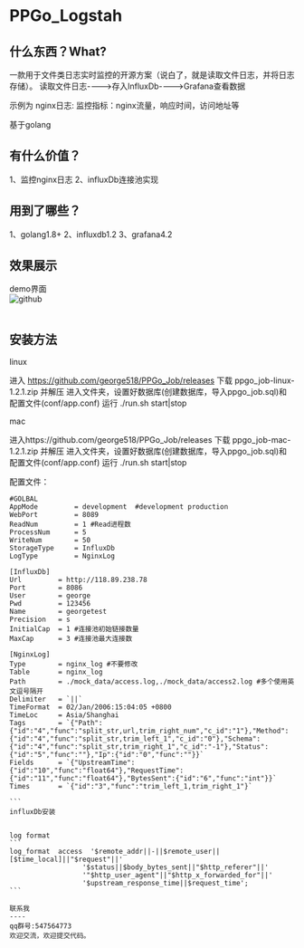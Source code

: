 PPGo_Logstah
====
什么东西？What?
----
一款用于文件类日志实时监控的开源方案（说白了，就是读取文件日志，并将日志存储）。
读取文件日志---->存入InfluxDb---->Grafana查看数据

示例为
nginx日志:
监控指标：nginx流量，响应时间，访问地址等

基于golang


有什么价值？
----
1、监控nginx日志
2、influxDb连接池实现

用到了哪些？
----
1、golang1.8+
2、influxdb1.2
3、grafana4.2


效果展示
----
demo界面<br/>
![github](https://github.com/george518/PPGo_Logstash/blob/master/mock_data/images/demo.png?raw=true "github")
<br/><br/>


安装方法
----

linux

进入 https://github.com/george518/PPGo_Job/releases
下载 ppgo_job-linux-1.2.1.zip 并解压
进入文件夹，设置好数据库(创建数据库，导入ppgo_job.sql)和配置文件(conf/app.conf)
运行 ./run.sh start|stop

mac

进入https://github.com/george518/PPGo_Job/releases
下载 ppgo_job-mac-1.2.1.zip 并解压
进入文件夹，设置好数据库(创建数据库，导入ppgo_job.sql)和配置文件(conf/app.conf)
运行 ./run.sh start|stop


配置文件：

````
#GOLBAL
AppMode         = development  #development production
WebPort         = 8089
ReadNum         = 1 #Read进程数
ProcessNum      = 5
WriteNum        = 50
StorageType     = InfluxDb
LogType         = NginxLog

[InfluxDb]
Url         = http://118.89.238.78
Port        = 8086
User        = george
Pwd         = 123456
Name        = georgetest
Precision   = s
InitialCap  = 1 #连接池初始链接数量
MaxCap      = 3 #连接池最大连接数

[NginxLog]
Type        = nginx_log #不要修改
Table       = nginx_log
Path        = ./mock_data/access.log,./mock_data/access2.log #多个使用英文逗号隔开
Delimiter   = `||`
TimeFormat  = 02/Jan/2006:15:04:05 +0800
TimeLoc     = Asia/Shanghai
Tags        = `{"Path":{"id":"4","func":"split_str,url,trim_right_num","c_id":"1"},"Method":{"id":"4","func":"split_str,trim_left_1","c_id":"0"},"Schema":{"id":"4","func":"split_str,trim_right_1","c_id":"-1"},"Status":{"id":"5","func":""},"Ip":{"id":"0","func":""}}`
Fields      = `{"UpstreamTime":{"id":"10","func":"float64"},"RequestTime":{"id":"11","func":"float64"},"BytesSent":{"id":"6","func":"int"}}`
Times       = `{"id":"3","func":"trim_left_1,trim_right_1"}`

```
influxDb安装


log format
```
log_format  access  '$remote_addr||-||$remote_user||[$time_local]||"$request"||'
                  '$status||$body_bytes_sent||"$http_referer"||'
                  '"$http_user_agent"||"$http_x_forwarded_for"||'
                  '$upstream_response_time||$request_time';
```

联系我
----
qq群号:547564773
欢迎交流，欢迎提交代码。